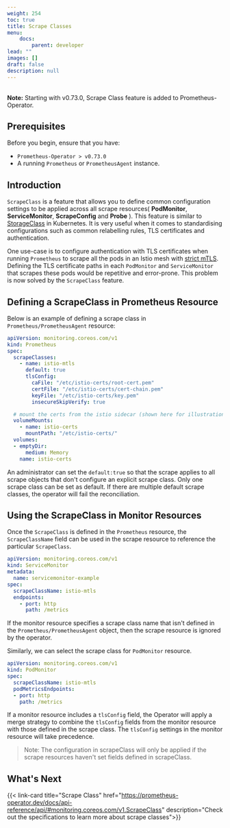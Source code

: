 ```yaml
---
weight: 254
toc: true
title: Scrape Classes
menu:
    docs:
        parent: developer
lead: ""
images: []
draft: false
description: null
---
```


<br>
<div class="alert alert-info" role="alert">
    <i class="fa fa-exclamation-triangle"></i><b> Note:</b> Starting with v0.73.0, Scrape Class feature is added to Prometheus-Operator.
</div>

## Prerequisites

Before you begin, ensure that you have:

* `Prometheus-Operator > v0.73.0`
* A running `Prometheus` or `PrometheusAgent` instance.

## Introduction

`ScrapeClass` is a feature that allows you to define common configuration settings to be applied across all scrape resources( **PodMonitor**, **ServiceMonitor**, **ScrapeConfig** and **Probe** ). This feature is similar to [StorageClass](https://kubernetes.io/docs/concepts/storage/storage-classes/) in Kubernetes. It is very useful when it comes to standardising configurations such as common relabelling rules, TLS certificates and authentication.

One use-case is to configure authentication with TLS certificates when running `Prometheus` to scrape all the pods in an Istio mesh with [strict mTLS](https://istio.io/latest/docs/ops/integrations/prometheus/#tls-settings). Defining the TLS certificate paths in each `PodMonitor` and `ServiceMonitor` that scrapes these pods would be repetitive and error-prone. This problem is now solved by the `ScrapeClass` feature.

## Defining a ScrapeClass in Prometheus Resource

Below is an example of defining a scrape class in `Prometheus/PrometheusAgent` resource:

```yaml mdox-exec="cat example/user-guides/scrapeclass/scrapeclass-example-definition.yaml"
apiVersion: monitoring.coreos.com/v1
kind: Prometheus
spec:
  scrapeClasses:
    - name: istio-mtls
      default: true
      tlsConfig:
        caFile: "/etc/istio-certs/root-cert.pem"
        certFile: "/etc/istio-certs/cert-chain.pem"
        keyFile: "/etc/istio-certs/key.pem"
        insecureSkipVerify: true

  # mount the certs from the istio sidecar (shown here for illustration purposes)
  volumeMounts:
    - name: istio-certs
      mountPath: "/etc/istio-certs/"
  volumes:
  - emptyDir:
      medium: Memory
    name: istio-certs
```

An administrator can set the `default:true` so that the scrape applies to all scrape objects that don't configure an explicit scrape class. Only one scrape class can be set as default. If there are multiple default scrape classes, the operator will fail the reconciliation.

## Using the ScrapeClass in Monitor Resources

Once the `ScrapeClass` is defined in the `Prometheus` resource, the `ScrapeClassName` field can be used in the scrape resource to reference the particular `ScrapeClass`.

```yaml mdox-exec="cat example/user-guides/scrapeclass/scrapeclass-example-servicemonitor.yaml"
apiVersion: monitoring.coreos.com/v1
kind: ServiceMonitor
metadata:
  name: servicemonitor-example
spec:
  scrapeClassName: istio-mtls
  endpoints:
    - port: http
      path: /metrics
```

If the monitor resource specifies a scrape class name that isn't defined in the `Prometheus/PrometheusAgent` object, then the scrape resource is ignored by the operator.

Similarly, we can select the scrape class for `PodMonitor` resource.

```yaml mdox-exec="cat example/user-guides/scrapeclass/scrapeclass-example-podmonitor.yaml"
apiVersion: monitoring.coreos.com/v1
kind: PodMonitor
spec:
  scrapeClassName: istio-mtls
  podMetricsEndpoints:
  - port: http
    path: /metrics
```

If a monitor resource includes a `tlsConfig` field, the Operator will apply a merge strategy to combine the `tlsConfig` fields from the monitor resource with those defined in the scrape class. The `tlsConfig` settings in the monitor resource will take precedence.

> Note: The configuration in scrapeClass will only be applied if the scrape resources haven't set fields defined in scrapeClass.

## What's Next

{{<
link-card title="Scrape Class" href="https://prometheus-operator.dev/docs/api-reference/api/#monitoring.coreos.com/v1.ScrapeClass" description="Check out the specifications to learn more about scrape classes">}}
